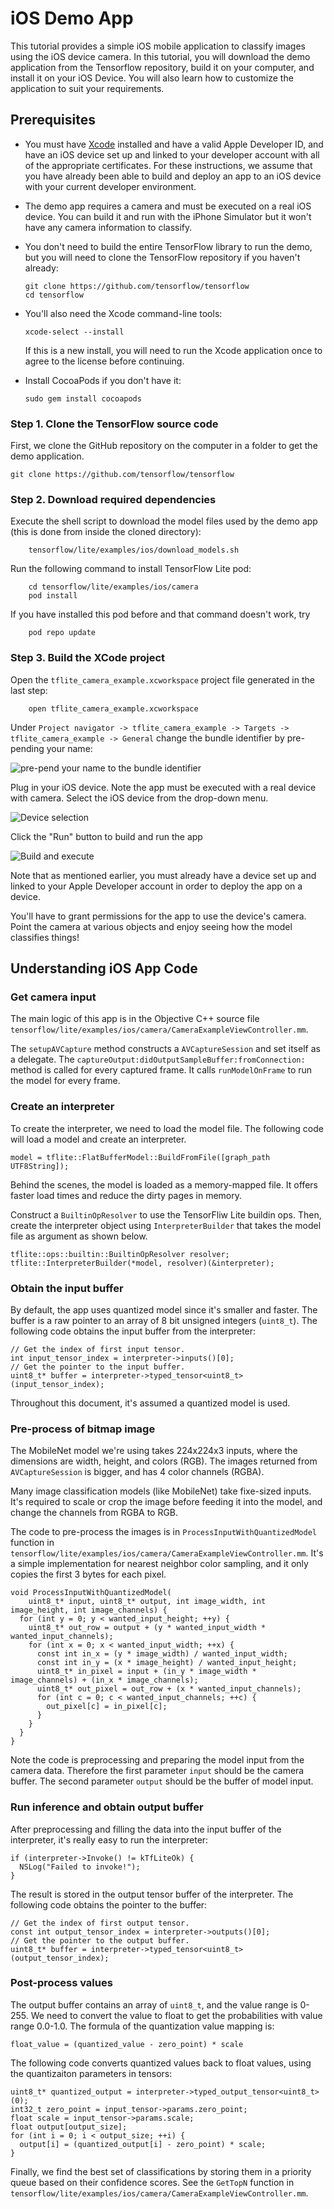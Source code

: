 # iOS Demo App

This tutorial provides a simple iOS mobile application to classify images using
the iOS device camera. In this tutorial, you will download the demo application
from the Tensorflow repository, build it on your computer, and install it on
your iOS Device. You will also learn how to customize the application to suit
your requirements.

## Prerequisites

*   You must have [Xcode](https://developer.apple.com/xcode/) installed and have
    a valid Apple Developer ID, and have an iOS device set up and linked to your
    developer account with all of the appropriate certificates. For these
    instructions, we assume that you have already been able to build and deploy
    an app to an iOS device with your current developer environment.

*   The demo app requires a camera and must be executed on a real iOS device.
    You can build it and run with the iPhone Simulator but it won't have any
    camera information to classify.

*   You don't need to build the entire TensorFlow library to run the demo, but
    you will need to clone the TensorFlow repository if you haven't already:

        git clone https://github.com/tensorflow/tensorflow
        cd tensorflow

*   You'll also need the Xcode command-line tools:

        xcode-select --install

    If this is a new install, you will need to run the Xcode application once to
    agree to the license before continuing.

*   Install CocoaPods if you don't have it:

        sudo gem install cocoapods

### Step 1. Clone the TensorFlow source code

First, we clone the GitHub repository on the computer in a folder to get the
demo application.

```
git clone https://github.com/tensorflow/tensorflow
```

### Step 2. Download required dependencies

Execute the shell script to download the model files used by the demo app (this
is done from inside the cloned directory):

```
    tensorflow/lite/examples/ios/download_models.sh
```

Run the following command to install TensorFlow Lite pod:

```
    cd tensorflow/lite/examples/ios/camera
    pod install
```

If you have installed this pod before and that command doesn't work, try

```
    pod repo update
```

### Step 3. Build the XCode project

Open the `tflite_camera_example.xcworkspace` project file generated in the last
step:

```
    open tflite_camera_example.xcworkspace
```

Under `Project navigator -> tflite_camera_example -> Targets ->
tflite_camera_example -> General` change the bundle identifier by pre-pending
your name:

![pre-pend your name to the bundle identifier](images/ios/bundle_identifier.png)

Plug in your iOS device. Note the app must be executed with a real device with
camera. Select the iOS device from the drop-down menu.

![Device selection](images/ios/device_selection.png)

Click the "Run" button to build and run the app

![Build and execute](images/ios/build_and_execute.png)

Note that as mentioned earlier, you must already have a device set up and linked
to your Apple Developer account in order to deploy the app on a device.

You'll have to grant permissions for the app to use the device's camera. Point
the camera at various objects and enjoy seeing how the model classifies things!

## Understanding iOS App Code

### Get camera input

The main logic of this app is in the Objective C++ source file
`tensorflow/lite/examples/ios/camera/CameraExampleViewController.mm`.

The `setupAVCapture` method constructs a `AVCaptureSession` and set itself as a
delegate. The `captureOutput:didOutputSampleBuffer:fromConnection:` method is
called for every captured frame. It calls `runModelOnFrame` to run the model for
every frame.

### Create an interpreter

To create the interpreter, we need to load the model file. The following code
will load a model and create an interpreter.

```
model = tflite::FlatBufferModel::BuildFromFile([graph_path UTF8String]);
```

Behind the scenes, the model is loaded as a memory-mapped file. It offers faster
load times and reduce the dirty pages in memory.

Construct a `BuiltinOpResolver` to use the TensorFliw Lite buildin ops. Then,
create the interpreter object using `InterpreterBuilder` that takes the model
file as argument as shown below.

```
tflite::ops::builtin::BuiltinOpResolver resolver;
tflite::InterpreterBuilder(*model, resolver)(&interpreter);
```

### Obtain the input buffer

By default, the app uses quantized model since it's smaller and faster. The
buffer is a raw pointer to an array of 8 bit unsigned integers (`uint8_t`). The
following code obtains the input buffer from the interpreter:

```
// Get the index of first input tensor.
int input_tensor_index = interpreter->inputs()[0];
// Get the pointer to the input buffer.
uint8_t* buffer = interpreter->typed_tensor<uint8_t>(input_tensor_index);
```

Throughout this document, it's assumed a quantized model is used.

### Pre-process of bitmap image

The MobileNet model we're using takes 224x224x3 inputs, where the dimensions are
width, height, and colors (RGB). The images returned from `AVCaptureSession` is
bigger, and has 4 color channels (RGBA).

Many image classification models (like MobileNet) take fixe-sized inputs. It's
required to scale or crop the image before feeding it into the model, and change
the channels from RGBA to RGB.

The code to pre-process the images is in `ProcessInputWithQuantizedModel`
function in
`tensorflow/lite/examples/ios/camera/CameraExampleViewController.mm`. It's a
simple implementation for nearest neighbor color sampling, and it only copies
the first 3 bytes for each pixel.

```
void ProcessInputWithQuantizedModel(
    uint8_t* input, uint8_t* output, int image_width, int image_height, int image_channels) {
  for (int y = 0; y < wanted_input_height; ++y) {
    uint8_t* out_row = output + (y * wanted_input_width * wanted_input_channels);
    for (int x = 0; x < wanted_input_width; ++x) {
      const int in_x = (y * image_width) / wanted_input_width;
      const int in_y = (x * image_height) / wanted_input_height;
      uint8_t* in_pixel = input + (in_y * image_width * image_channels) + (in_x * image_channels);
      uint8_t* out_pixel = out_row + (x * wanted_input_channels);
      for (int c = 0; c < wanted_input_channels; ++c) {
        out_pixel[c] = in_pixel[c];
      }
    }
  }
}
```

Note the code is preprocessing and preparing the model input from the camera
data. Therefore the first parameter `input` should be the camera buffer. The
second parameter `output` should be the buffer of model input.

### Run inference and obtain output buffer

After preprocessing and filling the data into the input buffer of the
interpreter, it's really easy to run the interpreter:

```
if (interpreter->Invoke() != kTfLiteOk) {
  NSLog("Failed to invoke!");
}
```

The result is stored in the output tensor buffer of the interpreter. The
following code obtains the pointer to the buffer:

```
// Get the index of first output tensor.
const int output_tensor_index = interpreter->outputs()[0];
// Get the pointer to the output buffer.
uint8_t* buffer = interpreter->typed_tensor<uint8_t>(output_tensor_index);
```

### Post-process values

The output buffer contains an array of `uint8_t`, and the value range is 0-255.
We need to convert the value to float to get the probabilities with value range
0.0-1.0. The formula of the quantization value mapping is:

    float_value = (quantized_value - zero_point) * scale

The following code converts quantized values back to float values, using the
quantizaiton parameters in tensors:

```
uint8_t* quantized_output = interpreter->typed_output_tensor<uint8_t>(0);
int32_t zero_point = input_tensor->params.zero_point;
float scale = input_tensor->params.scale;
float output[output_size];
for (int i = 0; i < output_size; ++i) {
  output[i] = (quantized_output[i] - zero_point) * scale;
}
```

Finally, we find the best set of classifications by storing them in a priority
queue based on their confidence scores. See the `GetTopN` function in
`tensorflow/lite/examples/ios/camera/CameraExampleViewController.mm`.
